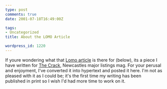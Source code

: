 ```yaml
---
type: post
comments: true
date: 2001-07-18T16:49:00Z

tags:
- Uncategorized
title: About the LOMO Article

wordpress_id: 1220
---
```


If youre wondering what that [Lomo article](http://www.ballofstringtheory.com/index.shtml?archive/2001_07_01_archive.html#4585171) is there for (below), its a piece I have written for [The Crack](http://www.the-crack.co.uk/), Newcastles major listings mag. For your perusal and enjoyment, I've converted it into hypertext and posted it here. I'm not as pleased with it as I could be; it's the first time my writing has been published in print so I wish I'd had more time to work on it.
